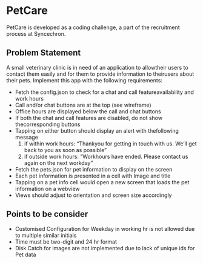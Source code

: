 # PetCare

PetCare is developed as a coding challenge, a part of the recruitment process at Syncechron.

## Problem Statement

A small veterinary clinic is in need of an application to allowtheir users to contact them easily and for them to provide information to theirusers about their pets. Implement this app with the following requirements: 
* Fetch the config.json to check for a chat and call featureavailability and work hours
* Call and/or chat buttons are at the top (see wireframe)
* Office hours are displayed below the call and chat buttons
* If both the chat and call features are disabled, do not show thecorresponding buttons
* Tapping on either button should display an alert with thefollowing message
  1) if within work hours: “Thankyou for getting in touch with us. We’ll get back to you as soon as possible”
  2) if outside work hours: “Workhours have ended. Please contact us again on the next workday”
* Fetch the pets.json for pet information to display on the screen
* Each pet information is presented in a cell with Image and title
* Tapping on a pet info cell would open a new screen that loads the pet information on a webview
* Views should adjust to orientation and screen size accordingly

## Points to be consider
* Customised Configuration for Weekday in working hr is not allowed due to multiple similar initials
* Time must be two-digit and 24 hr format
* Disk Catch for images are not implemented due to lack of unique ids for Pet data
